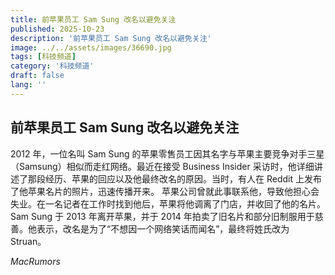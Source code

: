 ```yaml
---
title: 前苹果员工 Sam Sung 改名以避免关注
published: 2025-10-23
description: '前苹果员工 Sam Sung 改名以避免关注'
image: ../../assets/images/36690.jpg
tags: [科技频道]
category: '科技频道'
draft: false
lang: ''
---
```


## 前苹果员工 Sam Sung 改名以避免关注

2012 年，一位名叫 Sam Sung 的苹果零售员工因其名字与苹果主要竞争对手三星（Samsung）相似而走红网络。最近在接受 Business Insider 采访时，他详细讲述了那段经历、苹果的回应以及他最终改名的原因。当时，有人在 Reddit 上发布了他苹果名片的照片，迅速传播开来。
苹果公司曾就此事联系他，导致他担心会失业。在一名记者在工作时找到他后，苹果将他调离了门店，并收回了他的名片。Sam Sung 于 2013 年离开苹果，并于 2014 年拍卖了旧名片和部分旧制服用于慈善。他表示，改名是为了“不想因一个网络笑话而闻名”，最终将姓氏改为 Struan。

*MacRumors*
